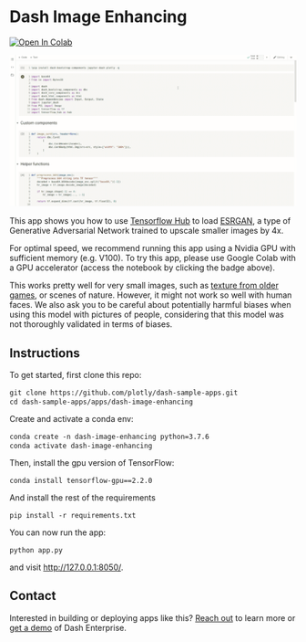 <!--
To get started, replace
Dash Image Ehancing with your app name (e.g. Dash Super Cool App)
dash-image-enhancing with the short handle (e.g. dash-super-cool)

If this is in dash sample apps, uncomment the second "git clone https..." and remove the first one.
If this is in dash sample apps and you have a colab demo, uncomment the "Open in Colab" link to see the badge (make sure to create a ColabDemo.ipynb) first.

-->
# Dash Image Enhancing

[![Open In Colab](https://colab.research.google.com/assets/colab-badge.svg)](https://colab.research.google.com/github/plotly/dash-sample-apps/blob/master/apps/dash-image-enhancing/ColabDemo.ipynb)


![demo](demo.gif)

This app shows you how to use [Tensorflow Hub](https://www.tensorflow.org/hub) to load [ESRGAN](https://tfhub.dev/captain-pool/esrgan-tf2/1), a type of Generative Adversarial Network trained to upscale smaller images by 4x.

For optimal speed, we recommend running this app using a Nvidia GPU with sufficient memory (e.g. V100). To try this app, please use Google Colab with a GPU accelerator (access the notebook by clicking the badge above).

This works pretty well for very small images, such as [texture from older games](https://www.reddit.com/r/GameUpscale/), or scenes of nature. However, it might not work so well with human faces. We also ask you to be careful about potentially harmful biases when using this model with pictures of people, considering that this model was not thoroughly validated in terms of biases.


## Instructions

To get started, first clone this repo:
<!-- 
```
git clone https://github.com/plotly/dash-image-enhancing.git
cd dash-image-enhancing
```
 -->

```
git clone https://github.com/plotly/dash-sample-apps.git
cd dash-sample-apps/apps/dash-image-enhancing
```


Create and activate a conda env:
```
conda create -n dash-image-enhancing python=3.7.6
conda activate dash-image-enhancing
```

Then, install the gpu version of TensorFlow:
```
conda install tensorflow-gpu==2.2.0
```

And install the rest of the requirements
```
pip install -r requirements.txt
```

You can now run the app:
```
python app.py
```

and visit http://127.0.0.1:8050/.

## Contact

Interested in building or deploying apps like this? [Reach out](https://plotly.com/contact-us/) to learn more or [get a demo](https://plotly.com/get-demo) of Dash Enterprise.

